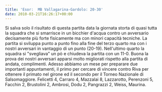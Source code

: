 ```yaml
---
title: 'Esor:  MB Vallagarina-Gardolo: 20-30'
date: 2010-03-21T16:26:17+00:00
---
```

Si salva solo il risultato di questa partita data la giornata storta di quasi tutta la squadra che si smarrisce in un bicchier d'acqua contro un avversario decisamente più forte fisicamente ma con minori capacità tecniche. La partita si sviluppa punto a punto fino alla fine del terzo quarto ma con i nostri avversari in vantaggio di un punto (20-19). Nell'ultimo quarto la squadra si "svegliava" un pò e chiudeva la partita con un 11-0. Buona la prova dei nostri avversari apparsi molto migliorati rispetto alla partita di andata, complimenti. Adesso abbiamo un mese per preparare due importanti appuntamenti, il primo per cercare di vincere contro Riva per ottenere il primato nel girone ed il secondo per il Torneo Nazionale di Salsomaggiore.
Felicetti 4, Carraro 4, Mazzalai 8, Lazzarotto, Perenzoni 5, Facchin 2, Brustolini 2, Ambrosi, Dodu 2, Pangrazzi 2, Weiss, Maurina.